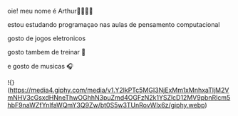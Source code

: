 oie! meu nome é Arthur🧑‍🍳🥚😎

estou estudando programaçao nas aulas de pensamento computacional

gosto de jogos eletronicos 

gosto tambem de treinar 💪

e gosto de musicas 🎧

!{}(https://media4.giphy.com/media/v1.Y2lkPTc5MGI3NjExMm1xMnhxaTljM2VmNHV3cGsxdHNneThwOGhhN3puZmd4OGFzN2k1YSZlcD12MV9pbnRlcm5hbF9naWZfYnlfaWQmY3Q9Zw/bt0S5w3TUnRovWlx6z/giphy.webp)
